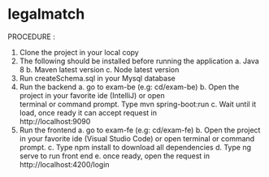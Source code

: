# legalmatch


PROCEDURE :

1. Clone the project in your local copy
2. The following should be installed before running the application
   a. Java 8
   b. Maven latest version
   c. Node latest version
3. Run createSchema.sql in your Mysql database    
4. Run the backend
    a. go to exam-be (e.g: cd/exam-be)
    b. Open the project in your favorite ide (IntelliJ) or open  
       terminal or command prompt. Type mvn spring-boot:run
    c. Wait until it load, once ready it can accept request in      
       http://localhost:9090
5. Run the frontend
    a. go to exam-fe (e.g: cd/exam-fe)
    b. Open the project in your favorite ide (Visual Studio Code) 
      or open terminal or command prompt.
    c. Type npm install to download all dependencies
    d. Type ng serve to run front end
    e. once ready, open the request in http://localhost:4200/login
